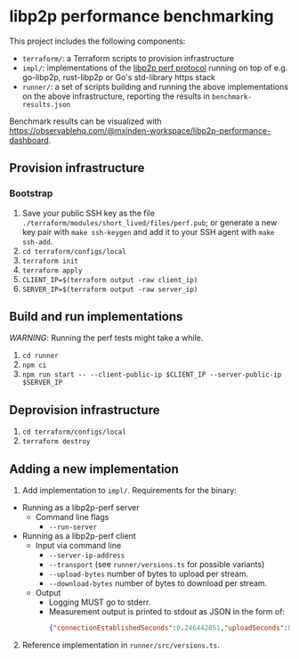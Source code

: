 # libp2p performance benchmarking

This project includes the following components:

- `terraform/`: a Terraform scripts to provision infrastructure
- `impl/`: implementations of the [libp2p perf protocol](https://github.com/libp2p/specs/pull/478) running on top of e.g. go-libp2p, rust-libp2p or Go's std-library https stack
- `runner/`: a set of scripts building and running the above implementations on the above infrastructure, reporting the results in `benchmark-results.json`

Benchmark results can be visualized with https://observablehq.com/@mxinden-workspace/libp2p-performance-dashboard.

## Provision infrastructure

### Bootstrap

1. Save your public SSH key as the file `./terraform/modules/short_lived/files/perf.pub`; or generate a new key pair with `make ssh-keygen` and add it to your SSH agent with `make ssh-add`.
2. `cd terraform/configs/local`
3. `terraform init`
4. `terraform apply`
5. `CLIENT_IP=$(terraform output -raw client_ip)`
6. `SERVER_IP=$(terraform output -raw server_ip)`

## Build and run implementations

_WARNING_: Running the perf tests might take a while.

1. `cd runner`
2. `npm ci`
3. `npm run start -- --client-public-ip $CLIENT_IP --server-public-ip $SERVER_IP`

## Deprovision infrastructure

1. `cd terraform/configs/local`
2. `terraform destroy`

## Adding a new implementation

1. Add implementation to `impl/`. Requirements for the binary:
  - Running as a libp2p-perf server
    - Command line flags
      - `--run-server`
  - Running as a libp2p-perf client
      - Input via command line
        - `--server-ip-address`
        - `--transport` (see `runner/versions.ts` for possible variants)
        - `--upload-bytes` number of bytes to upload per stream.
        - `--download-bytes` number of bytes to download per stream.
      - Output
        - Logging MUST go to stderr.
        - Measurement output is printed to stdout as JSON in the form of:
          ```json
          {"connectionEstablishedSeconds":0.246442851,"uploadSeconds":0.000002077,"downloadSeconds":0.060712241}
          ```

2. Reference implementation in `runner/src/versions.ts`.

